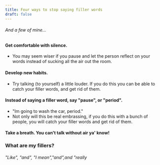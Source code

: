 ```yaml
---
title: Four ways to stop saying filler words
draft: false
---
```


###### And a few of mine...

#### Get comfortable with silence. 
  - You may seem wiser if you pause and let the person reflect on your words instead of sucking all the air out the room.

#### Develop new habits. 
  - Try talking (to yourself) a little louder. If you do this you can be able to catch your filler words, and get rid of them.

#### Instead of saying a filler word, say "pause", or "period". 
  - "Im going to wash the car, period." 
  - Not only will this be real embrassing, if you do this with a bunch of people, you will catch your filler words and get rid of them.

#### Take a breath. You can't talk without air ya' know! 

### What are my fillers?
###### "Like", "and", "I mean","and",and "really
